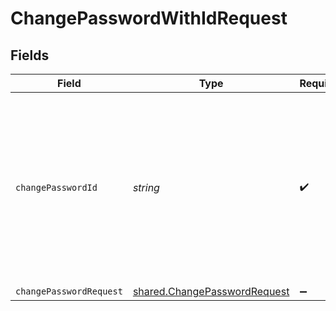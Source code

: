 # ChangePasswordWithIdRequest


## Fields

| Field                                                                                                                                     | Type                                                                                                                                      | Required                                                                                                                                  | Description                                                                                                                               |
| ----------------------------------------------------------------------------------------------------------------------------------------- | ----------------------------------------------------------------------------------------------------------------------------------------- | ----------------------------------------------------------------------------------------------------------------------------------------- | ----------------------------------------------------------------------------------------------------------------------------------------- |
| `changePasswordId`                                                                                                                        | *string*                                                                                                                                  | :heavy_check_mark:                                                                                                                        | The change password Id used to find the user. This value is generated by FusionAuth once the change password workflow has been initiated. |
| `changePasswordRequest`                                                                                                                   | [shared.ChangePasswordRequest](../../models/shared/changepasswordrequest.md)                                                              | :heavy_minus_sign:                                                                                                                        | N/A                                                                                                                                       |